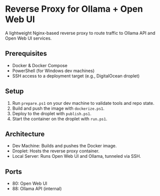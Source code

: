 # Reverse Proxy for Ollama + Open Web UI

A lightweight Nginx-based reverse proxy to route traffic to Ollama API and Open Web UI services.

## Prerequisites
- Docker & Docker Compose
- PowerShell (for Windows dev machines)
- SSH access to a deployment target (e.g., DigitalOcean droplet)

## Setup
1. Run `prepare.ps1` on your dev machine to validate tools and repo state.
2. Build and push the image with `dockerize.ps1`.
3. Deploy to the droplet with `publish.ps1`.
4. Start the container on the droplet with `run.ps1`.

## Architecture
- Dev Machine: Builds and pushes the Docker image.
- Droplet: Hosts the reverse proxy container.
- Local Server: Runs Open Web UI and Ollama, tunneled via SSH.

## Ports
- 80: Open Web UI
- 88: Ollama API (internal)

